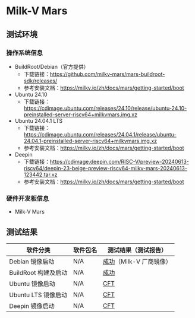 # Milk-V Mars

## 测试环境

### 操作系统信息

- BuildRoot/Debian（官方提供）
    - 下载链接：https://github.com/milkv-mars/mars-buildroot-sdk/releases/
    - 参考安装文档：https://milkv.io/zh/docs/mars/getting-started/boot
- Ubuntu 24.10
    - 下载链接：https://cdimage.ubuntu.com/releases/24.10/release/ubuntu-24.10-preinstalled-server-riscv64+milkvmars.img.xz
- Ubuntu 24.04.1 LTS
    - 下载链接：https://cdimage.ubuntu.com/releases/24.04.1/release/ubuntu-24.04.1-preinstalled-server-riscv64+milkvmars.img.xz
    - 参考安装文档：https://milkv.io/zh/docs/mars/getting-started/boot
- Deepin
    - 下载链接：https://cdimage.deepin.com/RISC-V/preview-20240613-riscv64/deepin-23-beige-preview-riscv64-milkv-mars-20240613-123442.tar.xz
    - 参考安装文档：https://milkv.io/zh/docs/mars/getting-started/boot

### 硬件开发板信息

- Milk-V Mars

## 测试结果

| 软件分类             | 软件包名 | 测试结果（测试报告）              |
| -------------------- | -------- | --------------------------------- |
| Debian 镜像启动      | N/A      | [成功][Debian]（Milk-V 厂商镜像） |
| BuildRoot 构建及启动 | N/A      | [成功][BuildRoot]                 |
| Ubuntu 镜像启动      | N/A      | [CFT][Ubuntu]                     |
| Ubuntu LTS 镜像启动  | N/A      | [CFT][Ubuntu LTS]                 |
| Deepin 镜像启动      | N/A      | [CFT][Deepin]                     |

[Debian]: ./Debian/README_zh.md
[BuildRoot]: ./BuildRoot/README_zh.md
[Ubuntu]: ./Ubuntu/README_zh.md
[Ubuntu LTS]: ./Ubuntu/README_LTS_zh.md
[Deepin]: ./Deepin/README_zh.md